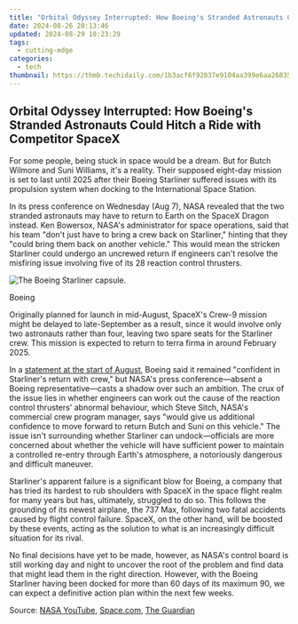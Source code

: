 ```yaml
---
title: "Orbital Odyssey Interrupted: How Boeing's Stranded Astronauts Could Hitch a Ride with Competitor SpaceX"
date: 2024-08-26 20:13:46
updated: 2024-08-29 10:23:29
tags:
  - cutting-edge
categories:
  - tech
thumbnail: https://thmb.techidaily.com/1b3acf6f92837e9104aa399e6aa268354b94b6b827af6bb095b68b19082ca48f.png
---
```


## Orbital Odyssey Interrupted: How Boeing's Stranded Astronauts Could Hitch a Ride with Competitor SpaceX

For some people, being stuck in space would be a dream. But for Butch Wilmore and Suni Williams, it's a reality. Their supposed eight-day mission is set to last until 2025 after their Boeing Starliner suffered issues with its propulsion system when docking to the International Space Station.

 In its press conference on Wednesday (Aug 7), NASA revealed that the two stranded astronauts may have to return to Earth on the SpaceX Dragon instead. Ken Bowersox, NASA's administrator for space operations, said that his team "don't just have to bring a crew back on Starliner," hinting that they "could bring them back on another vehicle." This would mean the stricken Starliner could undergo an uncrewed return if engineers can't resolve the misfiring issue involving five of its 28 reaction control thrusters.

![The Boeing Starliner capsule.](https://static1.howtogeekimages.com/wordpress/wp-content/uploads/2024/08/the-boeing-starliner-capsule.jpeg) 

Boeing

 Originally planned for launch in mid-August, SpaceX's Crew-9 mission might be delayed to late-September as a result, since it would involve only two astronauts rather than four, leaving two spare seats for the Starliner crew. This mission is expected to return to terra firma in around February 2025.

 In a [statement at the start of August](https://starlinerupdates.com/boeings-confidence-remains-high-in-starliners-return-with-crew/), Boeing said it remained "confident in Starliner's return with crew," but NASA's press conference—absent a Boeing representative—casts a shadow over such an ambition. The crux of the issue lies in whether engineers can work out the cause of the reaction control thrusters' abnormal behaviour, which Steve Sitch, NASA's commercial crew program manager, says "would give us additional confidence to move forward to return Butch and Suni on this vehicle." The issue isn't surrounding whether Starliner can undock—officials are more concerned about whether the vehicle will have sufficient power to maintain a controlled re-entry through Earth's atmosphere, a notoriously dangerous and difficult maneuver.

 Starliner's apparent failure is a significant blow for Boeing, a company that has tried its hardest to rub shoulders with SpaceX in the space flight realm for many years but has, ultimately, struggled to do so. This follows the grounding of its newest airplane, the 737 Max, following two fatal accidents caused by flight control failure. SpaceX, on the other hand, will be boosted by these events, acting as the solution to what is an increasingly difficult situation for its rival.

 No final decisions have yet to be made, however, as NASA's control board is still working day and night to uncover the root of the problem and find data that might lead them in the right direction. However, with the Boeing Starliner having been docked for more than 60 days of its maximum 90, we can expect a definitive action plan within the next few weeks.

 Source: [NASA YouTube](https://youtu.be/DYPL6bx87yM), [Space.com](https://www.space.com/boeing-starliner-iss-astronaut-schedule-flux), [The Guardian](https://www.theguardian.com/science/article/2024/aug/07/spacex-delay-international-space-station-boeing-nasa)

<ins class="adsbygoogle"
     style="display:block"
     data-ad-format="autorelaxed"
     data-ad-client="ca-pub-7571918770474297"
     data-ad-slot="1223367746"></ins>



<ins class="adsbygoogle"
     style="display:block"
     data-ad-client="ca-pub-7571918770474297"
     data-ad-slot="8358498916"
     data-ad-format="auto"
     data-full-width-responsive="true"></ins>
